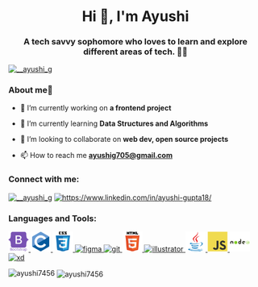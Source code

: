 <h1 align="center">Hi 👋, I'm Ayushi</h1>
<h3 align="center">A tech savvy sophomore who loves to learn and explore different areas of tech. 👩‍💻</h3>

<!-- <p align="left"> <img src="https://komarev.com/ghpvc/?username=ayushi7456&label=Profile%20views&color=0e75b6&style=flat" alt="ayushi7456" /> </p> -->

<p align="left"> <a href="https://twitter.com/__ayushi_g" target="blank"><img src="https://img.shields.io/twitter/follow/__ayushi_g?logo=twitter&style=for-the-badge" alt="__ayushi_g" /></a> </p>

<h3 align="left">About me🚀</h3>

- 🔭 I’m currently working on **a frontend project**

- 🌱 I’m currently learning **Data Structures and Algorithms**

- 👯 I’m looking to collaborate on **web dev, open source projects**

- 📫 How to reach me **ayushig705@gmail.com**


<h3 align="left">Connect with me:</h3>
<p align="left">
<a href="https://twitter.com/__ayushi_g" target="blank"><img align="center" src="https://raw.githubusercontent.com/rahuldkjain/github-profile-readme-generator/master/src/images/icons/Social/twitter.svg" alt="__ayushi_g" height="30" width="40" /></a>
<a href="https://linkedin.com/in/https://www.linkedin.com/in/ayushi-gupta18/" target="blank"><img align="center" src="https://raw.githubusercontent.com/rahuldkjain/github-profile-readme-generator/master/src/images/icons/Social/linked-in-alt.svg" alt="https://www.linkedin.com/in/ayushi-gupta18/" height="30" width="40" /></a>
</p>

<h3 align="left">Languages and Tools:</h3>
<p align="left"> <a href="https://getbootstrap.com" target="_blank"> <img src="https://raw.githubusercontent.com/devicons/devicon/master/icons/bootstrap/bootstrap-plain-wordmark.svg" alt="bootstrap" width="40" height="40"/> </a> <a href="https://www.cprogramming.com/" target="_blank"> <img src="https://raw.githubusercontent.com/devicons/devicon/master/icons/c/c-original.svg" alt="c" width="40" height="40"/> </a> <a href="https://www.w3schools.com/css/" target="_blank"> <img src="https://raw.githubusercontent.com/devicons/devicon/master/icons/css3/css3-original-wordmark.svg" alt="css3" width="40" height="40"/> </a> <a href="https://www.figma.com/" target="_blank"> <img src="https://www.vectorlogo.zone/logos/figma/figma-icon.svg" alt="figma" width="40" height="40"/> </a> <a href="https://git-scm.com/" target="_blank"> <img src="https://www.vectorlogo.zone/logos/git-scm/git-scm-icon.svg" alt="git" width="40" height="40"/> </a> <a href="https://www.w3.org/html/" target="_blank"> <img src="https://raw.githubusercontent.com/devicons/devicon/master/icons/html5/html5-original-wordmark.svg" alt="html5" width="40" height="40"/> </a> <a href="https://www.adobe.com/in/products/illustrator.html" target="_blank"> <img src="https://www.vectorlogo.zone/logos/adobe_illustrator/adobe_illustrator-icon.svg" alt="illustrator" width="40" height="40"/> </a> <a href="https://www.java.com" target="_blank"> <img src="https://raw.githubusercontent.com/devicons/devicon/master/icons/java/java-original.svg" alt="java" width="40" height="40"/> </a> <a href="https://developer.mozilla.org/en-US/docs/Web/JavaScript" target="_blank"> <img src="https://raw.githubusercontent.com/devicons/devicon/master/icons/javascript/javascript-original.svg" alt="javascript" width="40" height="40"/> </a> <a href="https://nodejs.org" target="_blank"> <img src="https://raw.githubusercontent.com/devicons/devicon/master/icons/nodejs/nodejs-original-wordmark.svg" alt="nodejs" width="40" height="40"/> </a> <a href="https://www.adobe.com/products/xd.html" target="_blank"> <img src="https://cdn.worldvectorlogo.com/logos/adobe-xd.svg" alt="xd" width="40" height="40"/> </a> </p>

<!-- <p><img align="left" src="https://github-readme-stats.vercel.app/api/top-langs?username=ayushi7456&show_icons=true&locale=en&layout=compact" alt="ayushi7456" /></p>

<p>&nbsp;<img align="center" src="https://github-readme-stats.vercel.app/api?username=ayushi7456&show_icons=true&locale=en" alt="ayushi7456" /></p> -->

<p><img align="left" src="https://github-readme-stats.vercel.app/api/top-langs?username=ayushi7456&show_icons=true&locale=en&layout=compact" alt="ayushi7456" /></p>

<p>&nbsp;<img align="center" src="https://github-readme-stats.vercel.app/api?username=ayushi7456&show_icons=true&locale=en" alt="ayushi7456" /></p>
